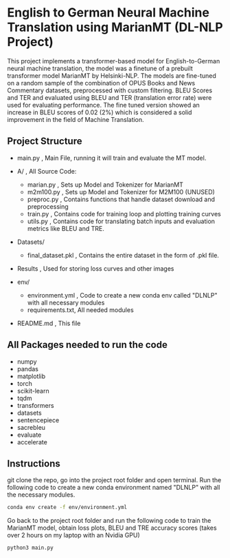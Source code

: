 # English to German Neural Machine Translation using MarianMT (DL-NLP Project)

This project implements a transformer-based model for English-to-German neural machine translation, the model was a finetune of a prebuilt transformer model MarianMT by Helsinki-NLP. The models are fine-tuned on a random sample of the combination of OPUS Books and News Commentary datasets, preprocessed with custom filtering. BLEU Scores and TER and evaluated using BLEU and TER (translation error rate) were used for evaluating performance. The fine tuned version showed an increase in BLEU scores of 0.02 (2%) which is considered a solid improvement in the field of Machine Translation.

## Project Structure
 - main.py , Main File, running it will train and evaluate the MT model.
 - A/ , All Source Code:
    + marian.py , Sets up Model and Tokenizer for MarianMT
    + m2m100.py , Sets up Model and Tokenizer for M2M100 (UNUSED)
    + preproc.py , Contains functions that handle dataset download and preprocessing
    + train.py , Contains code for training loop and plotting training curves
    + utils.py , Contains code for translating batch inputs and evaluation metrics like BLEU and TRE.
- Datasets/
    + final_dataset.pkl , Contains the entire dataset in the form of .pkl file.

- Results , Used for storing loss curves and other images
- env/
    + environment.yml , Code to create a new conda env called "DLNLP" with all necessary modules
    + requirements.txt, All needed modules
- README.md , This file

## All Packages needed to run the code
- numpy
- pandas
- matplotlib
- torch
- scikit-learn
- tqdm
- transformers
- datasets
- sentencepiece
- sacrebleu
- evaluate
- accelerate

## Instructions
git clone the repo, go into the project root folder and open terminal.
Run the following code to create a new conda environment named "DLNLP" with all the necessary modules.
```bash
conda env create -f env/environment.yml
```
Go back to the project root folder and run the following code to train the MarianMT model, obtain loss plots, BLEU and TRE accuracy scores (takes over 2 hours on my laptop with an Nvidia GPU)
```bash
python3 main.py
```